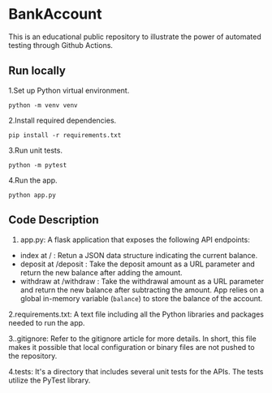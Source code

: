 # BankAccount

This is an educational public repository to illustrate the power of automated testing through Github Actions.

## Run locally

1.Set up Python virtual environment.

```{bash}
python -m venv venv
```

2.Install required dependencies.

```{bash}
pip install -r requirements.txt
```

3.Run unit tests.

```{bash}
python -m pytest
```

4.Run the app.

```{bash}
python app.py
```

## Code Description

1. app.py: A flask application that exposes the following API endpoints:

- index at / : Retun a JSON data structure indicating the current balance.
- deposit at /deposit : Take the deposit amount as a URL parameter and return the new balance after adding the amount.
- withdraw at /withdraw : Take the withdrawal amount as a URL parameter and return the new balance after subtracting the amount.
App relies on a global in-memory variable (`balance`) to store the balance of the account.

2.requirements.txt: A text file including all the Python libraries and packages needed to run the app.

3..gitignore: Refer to the gitignore article for more details. In short, this file makes it possible that local configuration or binary files are not pushed to the repository.

4.tests: It's a directory that includes several unit tests for the APIs. The tests utilize the PyTest library.
